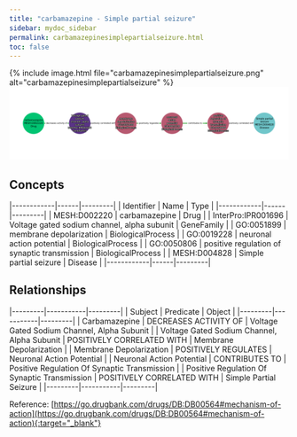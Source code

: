```yaml
---
title: "carbamazepine - Simple partial seizure"
sidebar: mydoc_sidebar
permalink: carbamazepinesimplepartialseizure.html
toc: false 
---
```


{% include image.html file="carbamazepinesimplepartialseizure.png" alt="carbamazepinesimplepartialseizure" %}![Path Visualization](/images/carbamazepinesimplepartialseizure.png)

## Concepts

|------------|------|---------|
| Identifier | Name | Type    |
|------------|------|---------|
| MESH:D002220 | carbamazepine | Drug |
| InterPro:IPR001696 | Voltage gated sodium channel, alpha subunit | GeneFamily |
| GO:0051899 | membrane depolarization | BiologicalProcess |
| GO:0019228 | neuronal action potential | BiologicalProcess |
| GO:0050806 | positive regulation of synaptic transmission | BiologicalProcess |
| MESH:D004828 | Simple partial seizure | Disease |
|------------|------|---------|

## Relationships

|---------|-----------|---------|
| Subject | Predicate | Object  |
|---------|-----------|---------|
| Carbamazepine | DECREASES ACTIVITY OF | Voltage Gated Sodium Channel, Alpha Subunit |
| Voltage Gated Sodium Channel, Alpha Subunit | POSITIVELY CORRELATED WITH | Membrane Depolarization |
| Membrane Depolarization | POSITIVELY REGULATES | Neuronal Action Potential |
| Neuronal Action Potential | CONTRIBUTES TO | Positive Regulation Of Synaptic Transmission |
| Positive Regulation Of Synaptic Transmission | POSITIVELY CORRELATED WITH | Simple Partial Seizure |
|---------|-----------|---------|

Reference: [https://go.drugbank.com/drugs/DB:DB00564#mechanism-of-action](https://go.drugbank.com/drugs/DB:DB00564#mechanism-of-action){:target="_blank"}